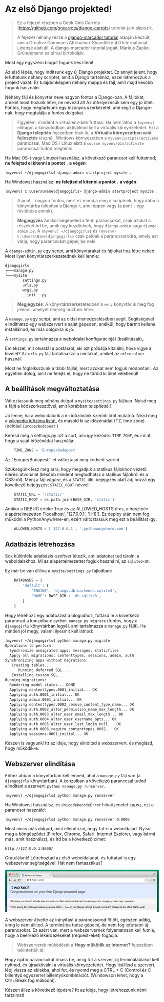 # Az első Django projekted!

> Ez a fejezet részben a Geek Girls Carrots (https://github.com/ggcarrots/django-carrots) tutorial-jain alapszik.
> 
> A fejezet néhány része a [django-marcador tutorial][1] alapján készült, ami a Creative Commons Attribution-ShareAlike 4.0 International License alatt áll. A django-marcador tutorial jogait, Markus Zapke-Gründemann és társai birtokolják.

 [1]: http://django-marcador.keimlink.de/

Most egy egyszerű blogot fogunk készíteni!

Az első lépés, hogy indítsunk egy új Django projektet. Ez annyit jelent, hogy lefuttatunk néhány scriptet, amit a Django tartalmaz, ezzel létrehozzuk a projekt vázát. Ez tulajdonképpen néhány mappa és fájl, amit majd később fogunk használni.

Néhány fájl és könyvtár neve nagyon fontos a Django-ban. A fájlokat, amiket most hozunk létre, ne nevezd át! Az áthelyezésük sem egy jó ötlet. Fontos, hogy megtartsunk egy bizonyos szerkezetet, ami segít a Django-nak, hogy megtalálja a fontos dolgokat.

> Figyelem: mindent a virtualenv-ben futtass. Ha nem látod a `(myvenv)` előtagot a konzolodban, aktiválnod kell a virtuális környezetedet. Ezt a **Django telepítés** fejezetben írtuk le, a **Virtuális környezetben való fejlesztés** résznél. Windows környezetben a `myvenv\Scripts\activate` parancssal, Mac OS / Linux alatt a `source myvenv/bin/activate` paranccsal tudod megtenni.

Ha Mac OS-t vagy Linuxot használsz, a következő parancsot kell futtatnod; **ne felejtsd el kitenni a pontot `.` a végén**:

    (myvenv) ~/djangogirls$ django-admin startproject mysite .
    

Ha Windowst használsz: **ne felejtsd el kitenni a pontot `.` a végén**:

    (myvenv) C:\Users\Name\djangogirls> django-admin startproject mysite .
    

> A pont `.` nagyon fontos, mert ez mondja meg a scriptnek, hogy abba a könyvtárba telepítse a Django-t, ahol éppen vagy (a pont `.` egy rövidítése ennek).
> 
> **Megjegyzés** Amikor begépeled a fenti parancsokat, csak azokat a részeket írd be, amik úgy kezdődnek, hogy `django-admin` vagy `django-admin.py`. A `(myvenv) ~/djangogirls$` és `(myvenv) C:\Users\Name\djangogirls>` csak példák a parancssorodra, amely azt várja, hogy parancsokat gépelj be neki.

A `django-admin.py` egy script, ami könyvtárakat és fájlokat hoz létre neked. Most ilyen könyvtárszerkezetednek kell lennie:

    djangogirls
    ├───manage.py
    └───mysite
            settings.py
            urls.py
            wsgi.py
            __init__.py
    

> **Megjegyzés**: A könyvtárszerkezetedben a `venv` könyvtár is meg fog jelenni, amelyet nemrég hoztunk létre.

A `manage.py` egy script, ami az oldal menedzselésében segít. Segítségével elindíthatsz egy webszervert a saját gépeden, anélkül, hogy bármit kellene installálnod, és más dolgokra is jó.

A `settings.py` tartalmazza a weboldalat konfigurációját (beállításait),.

Emlékszel, mit olvastál a postásról, aki azt próbálja kitalálni, hova vigye a levelet? Az `urls.py` fájl tartalmazza a mintákat, amiket az `urlresolver` használ.

Most ne foglalkozzunk a többi fájllal, mert azokat nem fogjuk módosítani. Az egyetlen dolog, amit ne felejts el, hogy ne töröld ki őket véletlenül!

## A beállítások megváltoztatása

Változtassunk meg néhány dolgot a `mysite/settings.py` fájlban. Nyisd meg a fájlt a kódszerkesztővel, amit korábban telepítettél!

Jó lenne, ha a weboldalunk a mi időzónánk szerinti időt mutatná. Nézd meg a [wikipedia időzóna listát][2], és másold ki az időzónádat (TZ, time zone). (például `Europe/Budapest` )

 [2]: https://en.wikipedia.org/wiki/List_of_tz_database_time_zones

Keresd meg a settings.py azt a sort, ami így keződik: `TIME_ZONE`, és írd át, hogy a saját időzónádat használja:

```python
    TIME_ZONE = 'Europe/Budapest'
```

Az "Europe/Budapest"-et változtasd meg kedved szerint.

Szükségünk lesz még arra, hogy megadjuk a statikus fájlokhoz vezető elérési útvonalat (később mindent megtudhatsz a statikus fájlokról és a CSS-ről). Menj a fájl *végére*, és a `STATIC_URL` bejegyzés alatt adj hozzá egy következő bejegyzést `STATIC_ROOT` névvel:

```python
    STATIC_URL = '/static/'
    STATIC_ROOT = os.path.join(BASE_DIR, 'static')
```

Amikor a DEBUG értéke True és az ALLOWED_HOSTS üres, a hosztnév alapértelmezetten ['localhost', '127.0.0.1', '[::1]']. Ez deploy után nem fog működni a PythonAnywhere-en, ezért változtassuk meg ezt a beállítást így:

```python
    ALLOWED_HOSTS = ['127.0.0.1', '.pythonanywhere.com']
```

## Adatbázis létrehozása

Sok különféle adatbázis-szoftver létezik, ami adatokat tud tárolni a weboldalakhoz. Mi az alapértelmezettet fogjuk használni, az `sqlite3`-ot.

Ez már be van állítva a `mysite/settings.py` fájlodban:

```python
    DATABASES = {
        'default': {
            'ENGINE': 'django.db.backends.sqlite3',
            'NAME': BASE_DIR / 'db.sqlite3',
        }
    }
```

Hogy létrehozz egy adatbázist a blogodhoz, futtasd le a következő parancsot a konzolban: `python manage.py migrate` (fontos, hogy a `djangogirls` könyvtárban legyél, ami tartalmazza a `manage.py` fájlt). Ha minden jól megy, valami ilyesmit kell látnod:

    (myvenv) ~/djangogirls$ python manage.py migrate
    Operations to perform:
      Synchronize unmigrated apps: messages, staticfiles
      Apply all migrations: contenttypes, sessions, admin, auth
    Synchronizing apps without migrations:
       Creating tables...
          Running deferred SQL...
       Installing custom SQL...
    Running migrations:
      Rendering model states... DONE
      Applying contenttypes.0001_initial... OK
      Applying auth.0001_initial... OK
      Applying admin.0001_initial... OK
      Applying contenttypes.0002_remove_content_type_name... OK
      Applying auth.0002_alter_permission_name_max_length... OK
      Applying auth.0003_alter_user_email_max_length... OK
      Applying auth.0004_alter_user_username_opts... OK
      Applying auth.0005_alter_user_last_login_null... OK
      Applying auth.0006_require_contenttypes_0002... OK
      Applying sessions.0001_initial... OK
    

Készen is vagyunk! Itt az ideje, hogy elindítsd a webszervert, és meglásd, hogy működik-e.

## Webszerver elindítása

Ehhez abban a könyvtárban kell lenned, ahol a `manage.py` fájl van (a `djangogirls` könyvtárban). A konzolban a következő paranccsal tudod elindítani a szervert: `python manage.py runserver`.

    (myvenv) ~/djangogirls$ python manage.py runserver
    

Ha Windowst használsz, és `UnicodeDecodeError` hibaüzenetet kapsz, ezt a parancsot használd:

    (myvenv) ~/djangogirls$ python manage.py runserver 0:8000
    

Most nincs más dolgod, mint ellenőrizni, hogy fut-e a weboldalad. Nyisd meg a böngésződet (Firefox, Chrome, Safari, Internet Explorer, vagy bármi más, amit használsz), és írd be a következő címet:

    http://127.0.0.1:8000/
    

Gratulálunk! Létrehoztad az első weboldaladat, és futtatad is egy webszerver segítségével! Hát nem fantasztikus?

![It worked!][3]

 [3]: images/it_worked2.png

A webszerver átvette az irányítást a parancssorod fölött, egészen addig, amíg le nem állítod. A terminálba tudsz gépelni, de nem fog lefuttatni új parancsokat. Ez azért van, mert a webszervernek folyamatosan kell futnia, hogy a beérkező lekérdezéseket (request-eket) fogadja.

> Webszerverek működését a  <b>Hogy működik az Internet?</b> fejezetben tekintettük át.

Hogy újabb parancsokat írhass be, amíg fut a szerver, új terminálablakot kell nyitnod, és újraaktiválni a virtuális környezetedet. Hogy leállítsd a szervert, lépj vissza az ablakba, ahol fut, és nyomd meg a CTRL + C (Control és C billentyű egyszerre) billentyűkombinációt. (Windowson lehet, hogy a Ctrl+Break fog működni).

Készen állsz a következő lépésre? Itt az ideje, hogy létrehozzunk némi tartalmat!
